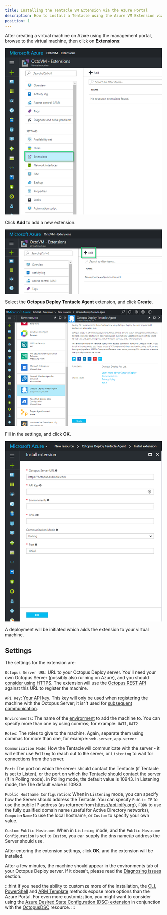 ```yaml
---
title: Installing the Tentacle VM Extension via the Azure Portal
description: How to install a Tentacle using the Azure VM Extension via the new Azure Portal
position: 1
---
```


After creating a virtual machine on Azure using the management portal, browse to the virtual machine, then click on **Extensions**:

![Azure VM Properties - Extensions Tab](azure-portal-extensions-menu-item.png "width=500")

Click **Add** to add a new extension.

![Azure VM Properties - Add extensions button](azure-portal-extensions-add.png "width=500")

Select the **Octopus Deploy Tentacle Agent** extension, and click **Create**.

![Add Extension - Create Octopus Deploy Tentacle Agent](azure-portal-extensions-about-extension.png "width=500")

Fill in the settings, and click **OK**.

![ Octopus Deploy Tentacle Agent properties](azure-portal-extensions-extension-properties.png "width=500")

A deployment will be initiated which adds the extension to your virtual machine.

## Settings

The settings for the extension are:

`Octopus Server URL`: URL to your Octopus Deploy server. You'll need your own Octopus Server (possibly also running on Azure), and you should [consider using HTTPS](/docs/administration/security/exposing-octopus/expose-the-octopus-web-portal-over-https.md). The extension will use the [Octopus REST API](/docs/api-and-integration/api/index.md) against this URL to register the machine.

`API Key`: [Your API key](/docs/api-and-integration/api/how-to-create-an-api-key.md). This key will only be used when registering the machine with the Octopus Server; it isn't used for [subsequent communication](/docs/administration/security/octopus-tentacle-communication/index.md).

`Environments`: The name of the [environment](/docs/infrastructure/environments/index.md) to add the machine to. You can specify more than one by using commas; for example: `UAT1,UAT2`

`Roles`: The roles to give to the machine. Again, separate them using commas for more than one, for example: `web-server,app-server`

`Communication Mode`: How the Tentacle will communicate with the server - it will either use `Polling` to reach out to the server, or `Listening` to wait for connections from the server.

`Port`: The port on which the server should contact the Tentacle (if Tentacle is set to Listen), or the port on which the Tentacle should contact the server (if in Polling mode). in Polling mode, the default value is 10943. In Listening mode, the The default value is 10933.

`Public Hostname Configuration`: When in `Listening` mode, you can specify how the Server should address the Tentacle. You can specify `Public IP` to use the public IP address (as returned from <https://api.ipify.org>), `FQDN` to use the fully qualified domain name (useful for Active Directory networks), `ComputerName` to use the local hostname, or `Custom` to specify your own value.

`Custom Public Hostname`: When in `Listening` mode, and the `Public Hostname Configuration` is set to `Custom`, you can supply the dns name/ip address the Server should use.

After entering the extension settings, click **OK**, and the extension will be installed.

After a few minutes, the machine should appear in the environments tab of your Octopus Deploy server. If it doesn't, please read the [Diagnosing issues](/docs/infrastructure/windows-targets/azure-virtual-machines/diagnosing-issues.md) section.

:::hint
If you need the ability to customize more of the installation, the [CLI](via-the-azure-cli.md), [PowerShell](via-powershell.md) and [ARM Template](via-an-arm-template.md) methods expose more options than the Azure Portal. For even more customization, you might want to consider using the [Azure Desired State Configuration (DSC) extension](https://docs.microsoft.com/en-us/azure/virtual-machines/virtual-machines-windows-extensions-dsc-overview) in conjunction with the [OctopusDSC](https://www.powershellgallery.com/packages/OctopusDSC) resource.
:::

